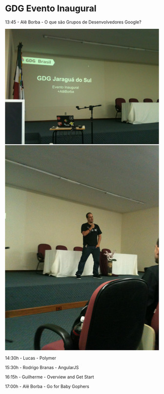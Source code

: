 GDG Evento Inaugural
==========

13:45 - Alê Borba - O que são Grupos de Desenvolvedores Google?

<img src="img/gdg1.jpg" />
<img src="img/gdg2.jpg" />

14:30h - Lucas - Polymer

15:30h - Rodrigo Branas - AngularJS

16:15h - Guilherme - Overview and Get Start

17:00h - Alê Borba - Go for Baby Gophers